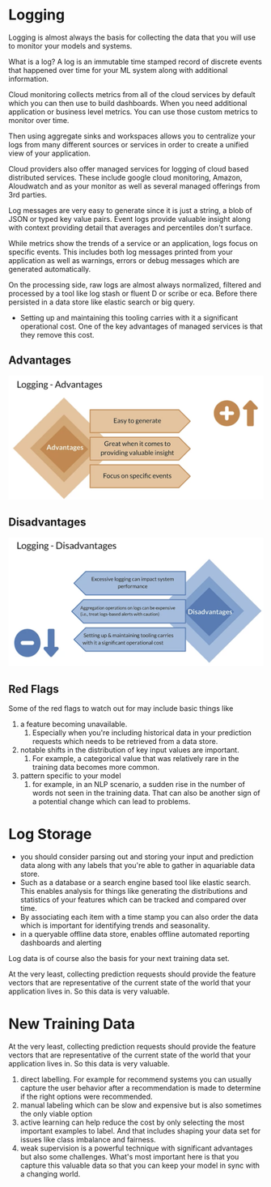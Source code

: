 # Logging

Logging is almost always the basis for collecting the data that you will use to monitor your models and systems.

What is a log? A log is an immutable time stamped record of discrete events that happened over time for your ML system along with additional information. 

Cloud monitoring collects metrics from all of the cloud services by default which you can then use to build dashboards. When you need additional application or business level metrics. You can use those custom metrics to monitor over time.

Then using aggregate sinks and workspaces allows you to centralize your logs from many different sources or services in order to create a unified view of your application.

Cloud providers also offer managed services for logging of cloud based distributed services. These include google cloud monitoring, Amazon, Aloudwatch and as your monitor as well as several managed offerings from 3rd parties.

Log messages are very easy to generate since it is just a string, a blob of JSON or typed key value pairs. Event logs provide valuable insight along with context providing detail that averages and percentiles don't surface. 

While metrics show the trends of a service or an application, logs focus on specific events. This includes both log messages printed from your application as well as warnings, errors or debug messages which are generated automatically.

On the processing side, raw logs are almost always normalized, filtered and processed by a tool like log stash or fluent D or scribe or eca. Before there persisted in a data store like elastic search or big query. 
- Setting up and maintaining this tooling carries with it a significant operational cost. One of the key advantages of managed services is that they remove this cost. 

## Advantages
![](log-advantages.png)

## Disadvantages
![](log-disadvatnages.png)

## Red Flags
Some of the red flags to watch out for may include basic things like 
1. a feature becoming unavailable. 
   1. Especially when you're including historical data in your prediction requests which needs to be retrieved from a data store. 
2. notable shifts in the distribution of key input values are important. 
   1. For example, a categorical value that was relatively rare in the training data becomes more common. 
3. pattern specific to your model 
   1. for example, in an NLP scenario, a sudden rise in the number of words not seen in the training data. That can also be another sign of a potential change which can lead to problems. 

# Log Storage
- you should consider parsing out and storing your input and prediction data along with any labels that you're able to gather in aquariable data store. 
- Such as a database or a search engine based tool like elastic search. This enables analysis for things like generating the distributions and statistics of your features which can be tracked and compared over time.
- By associating each item with a time stamp you can also order the data which is important for identifying trends and seasonality.
- in a queryable offline data store, enables offline automated reporting dashboards and alerting

Log data is of course also the basis for your next training data set.

At the very least, collecting prediction requests should provide the feature vectors that are representative of the current state of the world that your application lives in. So this data is very valuable.

# New Training Data
At the very least, collecting prediction requests should provide the feature vectors that are representative of the current state of the world that your application lives in. So this data is very valuable.

1. direct labelling. For example for recommend systems you can usually capture the user behavior after a recommendation is made to determine if the right options were recommended.
2. manual labeling which can be slow and expensive but is also sometimes the only viable option
3. active learning can help reduce the cost by only selecting the most important examples to label. And that includes shaping your data set for issues like class imbalance and fairness.
4. weak supervision is a powerful technique with significant advantages but also some challenges. What's most important here is that you capture this valuable data so that you can keep your model in sync with a changing world.